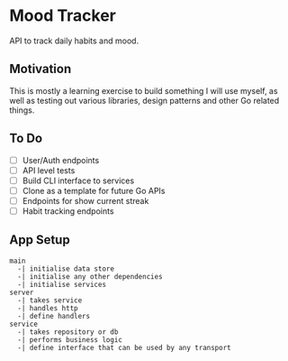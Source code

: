 # Mood Tracker

API to track daily habits and mood.

## Motivation

This is mostly a learning exercise to build something I will use myself, as well as testing out various libraries, design patterns and other Go related things.

## To Do
- [ ] User/Auth endpoints
- [ ] API level tests
- [ ] Build CLI interface to services
- [ ] Clone as a template for future Go APIs
- [ ] Endpoints for show current streak
- [ ] Habit tracking endpoints

## App Setup

```
main
  -| initialise data store
  -| initialise any other dependencies
  -| initialise services
server
  -| takes service
  -| handles http
  -| define handlers
service
  -| takes repository or db
  -| performs business logic
  -| define interface that can be used by any transport
```
